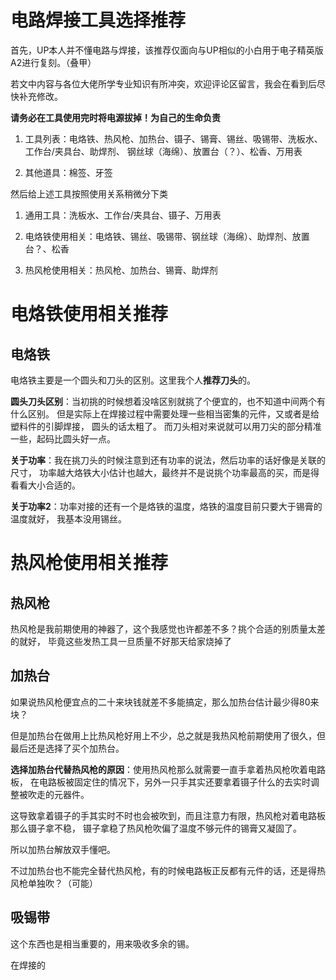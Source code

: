 # 电路焊接工具选择推荐

首先，UP本人并不懂电路与焊接，该推荐仅面向与UP相似的小白用于电子精英版A2进行复刻。（叠甲）

若文中内容与各位大佬所学专业知识有所冲突，欢迎评论区留言，我会在看到后尽快补充修改。

**请务必在工具使用完时将电源拔掉！为自己的生命负责**


1. 工具列表：电烙铁、热风枪、加热台、镊子、锡膏、锡丝、吸锡带、洗板水、工作台/夹具台、助焊剂、
钢丝球（海绵）、放置台（？）、松香、万用表

2. 其他道具：棉签、牙签

然后给上述工具按照使用关系稍微分下类

1. 通用工具：洗板水、工作台/夹具台、镊子、万用表

2. 电烙铁使用相关：电烙铁、锡丝、吸锡带、钢丝球（海绵）、助焊剂、放置台？、松香

3. 热风枪使用相关：热风枪、加热台、锡膏、助焊剂

# 电烙铁使用相关推荐

## 电烙铁

电烙铁主要是一个圆头和刀头的区别。这里我个人**推荐刀头**的。

**圆头刀头区别**：当初挑的时候想着没啥区别就挑了个便宜的，也不知道中间两个有什么区别。
但是实际上在焊接过程中需要处理一些相当密集的元件，又或者是给塑料件的引脚焊接，
圆头的话太粗了。
而刀头相对来说就可以用刀尖的部分精准一些，起码比圆头好一点。

**关于功率**：我在挑刀头的时候注意到还有功率的说法，然后功率的话好像是关联的尺寸，
功率越大烙铁大小估计也越大，最终并不是说挑个功率最高的买，而是得看看大小合适的。

**关于功率2**：功率对接的还有一个是烙铁的温度，烙铁的温度目前只要大于锡膏的温度就好，
我基本没用锡丝。





# 热风枪使用相关推荐


## 热风枪

热风枪是我前期使用的神器了，这个我感觉也许都差不多？挑个合适的别质量太差的就好，
毕竟这些发热工具一旦质量不好那天给家烧掉了



## 加热台

如果说热风枪便宜点的二十来块钱就差不多能搞定，那么加热台估计最少得80来块？

但是加热台在做用上比热风枪好用上不少，总之就是我热风枪前期使用了很久，但最后还是选择了买个加热台。



**选择加热台代替热风枪的原因**：使用热风枪那么就需要一直手拿着热风枪吹着电路板，
在电路板被固定住的情况下，另外一只手其实还要拿着镊子什么的去实时调整被吹走的元器件。

这导致拿着镊子的手其实时不时也会被吹到，而且注意力有限，热风枪对着电路板那么镊子拿不稳，
镊子拿稳了热风枪吹偏了温度不够元件的锡膏又凝固了。

所以加热台解放双手懂吧。

不过加热台也不能完全替代热风枪，有的时候电路板正反都有元件的话，还是得热风枪单独吹？（可能）

## 吸锡带

这个东西也是相当重要的，用来吸收多余的锡。

在焊接的
